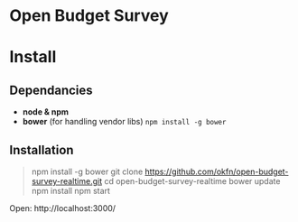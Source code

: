 Open Budget Survey
==================

# Install

## Dependancies
- __node & npm__
- __bower__ (for handling vendor libs) `npm install -g bower`

## Installation

  > npm install -g bower
  > git clone https://github.com/okfn/open-budget-survey-realtime.git
  > cd open-budget-survey-realtime
  > bower update
  > npm install
  > npm start
  
Open: http://localhost:3000/
